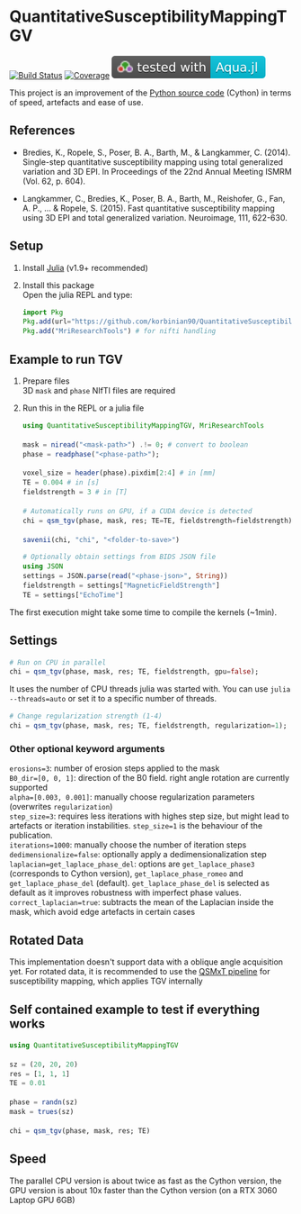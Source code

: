 # QuantitativeSusceptibilityMappingTGV

[![Build Status](https://github.com/korbinian90/QuantitativeSusceptibilityMappingTGV.jl/actions/workflows/CI.yml/badge.svg?branch=main)](https://github.com/korbinian90/QuantitativeSusceptibilityMappingTGV.jl/actions/workflows/CI.yml?query=branch%3Amain)
[![Coverage](https://codecov.io/gh/korbinian90/QuantitativeSusceptibilityMappingTGV.jl/branch/main/graph/badge.svg)](https://codecov.io/gh/korbinian90/QuantitativeSusceptibilityMappingTGV.jl)
[![Aqua QA](https://raw.githubusercontent.com/JuliaTesting/Aqua.jl/master/badge.svg)](https://github.com/JuliaTesting/Aqua.jl)

This project is an improvement of the [Python source code](http://www.neuroimaging.at/pages/qsm.php) (Cython) in terms of speed, artefacts and ease of use.  

## References

- Bredies, K., Ropele, S., Poser, B. A., Barth, M., & Langkammer, C. (2014). Single-step quantitative susceptibility mapping using total generalized variation and 3D EPI. In Proceedings of the 22nd Annual Meeting ISMRM (Vol. 62, p. 604).

- Langkammer, C., Bredies, K., Poser, B. A., Barth, M., Reishofer, G., Fan, A. P., ... & Ropele, S. (2015). Fast quantitative susceptibility mapping using 3D EPI and total generalized variation. Neuroimage, 111, 622-630.

## Setup

1. Install [Julia](https://julialang.org/downloads/) (v1.9+ recommended)
2. Install this package  
    Open the julia REPL and type:

    ```julia
    import Pkg
    Pkg.add(url="https://github.com/korbinian90/QuantitativeSusceptibilityMappingTGV.jl")
    Pkg.add("MriResearchTools") # for nifti handling
    ```

## Example to run TGV

1. Prepare files  
    3D `mask` and `phase` NIfTI files are required
2. Run this in the REPL or a julia file

    ```julia
    using QuantitativeSusceptibilityMappingTGV, MriResearchTools

    mask = niread("<mask-path>") .!= 0; # convert to boolean
    phase = readphase("<phase-path>");
    
    voxel_size = header(phase).pixdim[2:4] # in [mm]
    TE = 0.004 # in [s]
    fieldstrength = 3 # in [T]
    
    # Automatically runs on GPU, if a CUDA device is detected
    chi = qsm_tgv(phase, mask, res; TE=TE, fieldstrength=fieldstrength);

    savenii(chi, "chi", "<folder-to-save>")
    ```

    ```julia
    # Optionally obtain settings from BIDS JSON file
    using JSON
    settings = JSON.parse(read("<phase-json>", String))
    fieldstrength = settings["MagneticFieldStrength"]
    TE = settings["EchoTime"]
    ```

The first execution might take some time to compile the kernels (~1min).

## Settings

```julia
# Run on CPU in parallel
chi = qsm_tgv(phase, mask, res; TE, fieldstrength, gpu=false);
```

It uses the number of CPU threads julia was started with. You can use `julia --threads=auto` or set it to a specific number of threads.

```julia
# Change regularization strength (1-4)
chi = qsm_tgv(phase, mask, res; TE, fieldstrength, regularization=1);
```

### Other optional keyword arguments

`erosions=3`: number of erosion steps applied to the mask  
`B0_dir=[0, 0, 1]`: direction of the B0 field. right angle rotation are currently supported  
`alpha=[0.003, 0.001]`: manually choose regularization parameters (overwrites `regularization`)  
`step_size=3`: requires less iterations with highes step size, but might lead to artefacts or iteration instabilities. `step_size=1` is the behaviour of the publication.  
`iterations=1000`: manually choose the number of iteration steps  
`dedimensionalize=false`: optionally apply a dedimensionalization step
`laplacian=get_laplace_phase_del`: options are `get_laplace_phase3` (corresponds to Cython version), `get_laplace_phase_romeo` and `get_laplace_phase_del` (default). `get_laplace_phase_del` is selected as default as it improves robustness with imperfect phase values.  
`correct_laplacian=true`: subtracts the mean of the Laplacian inside the mask, which avoid edge artefacts in certain cases

## Rotated Data

This implementation doesn't support data with a oblique angle acquisition yet. For rotated data, it is recommended to use the [QSMxT pipeline](https://qsmxt.github.io/QSMxT/) for susceptibility mapping, which applies TGV internally

## Self contained example to test if everything works

```julia
using QuantitativeSusceptibilityMappingTGV

sz = (20, 20, 20)
res = [1, 1, 1]
TE = 0.01

phase = randn(sz)
mask = trues(sz)

chi = qsm_tgv(phase, mask, res; TE)
```

## Speed

The parallel CPU version is about twice as fast as the Cython version, the GPU version is about 10x faster than the Cython version (on a RTX 3060 Laptop GPU 6GB)  
